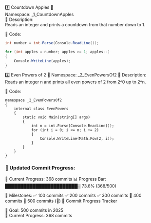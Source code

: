 1️⃣ Countdown Apples 🍎  
Namespace: _1_CountdownApples  
📌 Description:  
Reads an integer and prints a countdown from that number down to 1.

📝 Code:

```csharp
int number = int.Parse(Console.ReadLine());

for (int apples = number; apples >= 1; apples--)
{
    Console.WriteLine(apples);
}

```
2️⃣ Even Powers of 2 🔋
Namespace: _2_EvenPowersOf2
📌 Description:
Reads an integer n and prints all even powers of 2 from 2^0 up to 2^n.

📝 Code:

```
namespace _2_EvenPowersOf2
{
    internal class EvenPowers
    {
        static void Main(string[] args)
        {
            int n = int.Parse(Console.ReadLine());         
            for (int i = 0; i <= n; i += 2)
            {
                Console.WriteLine(Math.Pow(2, i));
            }
        }
    }
}

```
### 📅 Updated Commit Progress:

📅 Current Progress: 368 commits
📊 Progress Bar:
████████████████████████▒ 73.6% (368/500)

📌 Milestones: ✅ 100 commits
✅ 200 commits
✅ 300 commits
🔲 400 commits
🔲 500 commits (🎉)
🎯 Commit Progress Tracker

🚀 Goal: 500 commits in 2025  
📅 Current Progress: 368 commits
